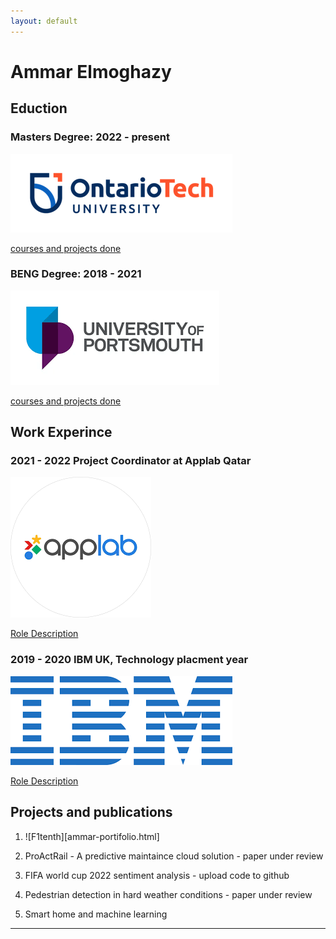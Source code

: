 ```yaml
---
layout: default
---
```


# Ammar Elmoghazy 

## Eduction

### Masters Degree: 2022 - present 
![OTU logo](assets/images/OntarioTechUniversity_Primary_Colour_RGB_150ppi.png)

[courses and projects done](masters.html)

### BENG Degree: 2018 - 2021
![OTU logo](assets/images/uop.png)

[courses and projects done](beng.html)


## Work Experince
### 2021 - 2022 Project Coordinator at Applab Qatar
![OTU logo](assets/images/applab.png)

[Role Description](applab.html)

### 2019 - 2020 IBM UK, Technology placment year
![OTU logo](assets/images/ibm.png)

[Role Description](ibm.html)



## Projects and publications 
1. ![F1tenth][ammar-portifolio.html]
2. ProActRail - A predictive maintaince cloud solution - paper under review

3. FIFA world cup 2022 sentiment analysis - upload code to github 

4. Pedestrian detection in hard weather conditions - paper under review

5. Smart home and machine learning


---------------------------------------------------------


